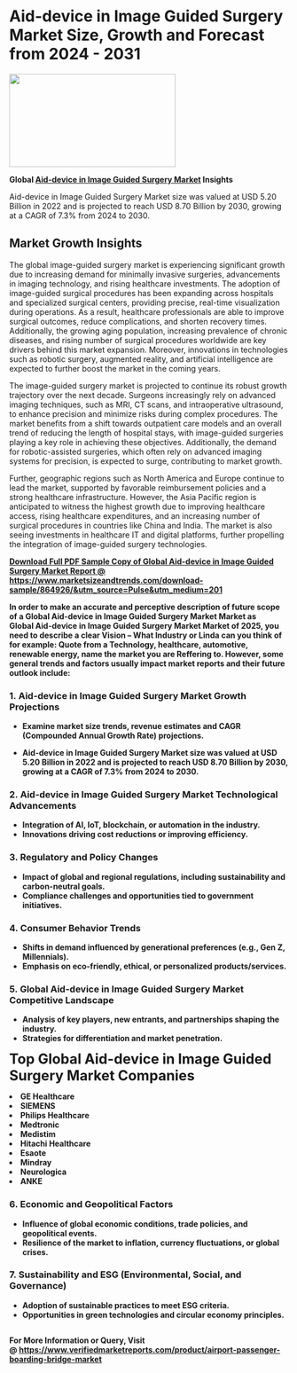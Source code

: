 <H1>Aid-device in Image Guided Surgery Market Size, Growth and Forecast from 2024 - 2031</H1><img class="aligncenter size-medium wp-image-584254" src="https://thirdeyenews.in/wp-content/uploads/2024/09/Global-Market-Research-300x168.jpeg" alt="" width="300" height="168" /><p><strong>Global&nbsp;<a href="https://www.marketsizeandtrends.com/download-sample/864926/&amp;utm_source=Pulse&amp;utm_medium=201">Aid-device in Image Guided Surgery Market</a> Insights</strong></p><p>Aid-device in Image Guided Surgery Market size was valued at USD 5.20 Billion in 2022 and is projected to reach USD 8.70 Billion by 2030, growing at a CAGR of 7.3% from 2024 to 2030.</p><p><h2>Market Growth Insights</h2> <p>The global image-guided surgery market is experiencing significant growth due to increasing demand for minimally invasive surgeries, advancements in imaging technology, and rising healthcare investments. The adoption of image-guided surgical procedures has been expanding across hospitals and specialized surgical centers, providing precise, real-time visualization during operations. As a result, healthcare professionals are able to improve surgical outcomes, reduce complications, and shorten recovery times. Additionally, the growing aging population, increasing prevalence of chronic diseases, and rising number of surgical procedures worldwide are key drivers behind this market expansion. Moreover, innovations in technologies such as robotic surgery, augmented reality, and artificial intelligence are expected to further boost the market in the coming years.</p> <p><strong><a href="#"></a></strong></p> <p>The image-guided surgery market is projected to continue its robust growth trajectory over the next decade. Surgeons increasingly rely on advanced imaging techniques, such as MRI, CT scans, and intraoperative ultrasound, to enhance precision and minimize risks during complex procedures. The market benefits from a shift towards outpatient care models and an overall trend of reducing the length of hospital stays, with image-guided surgeries playing a key role in achieving these objectives. Additionally, the demand for robotic-assisted surgeries, which often rely on advanced imaging systems for precision, is expected to surge, contributing to market growth.</p> <p>Further, geographic regions such as North America and Europe continue to lead the market, supported by favorable reimbursement policies and a strong healthcare infrastructure. However, the Asia Pacific region is anticipated to witness the highest growth due to improving healthcare access, rising healthcare expenditures, and an increasing number of surgical procedures in countries like China and India. The market is also seeing investments in healthcare IT and digital platforms, further propelling the integration of image-guided surgery technologies.</p> <p><strong><a href="#"></p><p><span class=""><strong>Download Full PDF Sample Copy of Global Aid-device in Image Guided Surgery Market Report</strong> @ <a href="https://www.marketsizeandtrends.com/download-sample/864926/&amp;utm_source=Pulse&amp;utm_medium=201" target="_blank">https://www.marketsizeandtrends.com/download-sample/864926/&amp;utm_source=Pulse&amp;utm_medium=201</a></span></p><p>In order to make an accurate and perceptive description of future scope of a Global&nbsp;Aid-device in Image Guided Surgery Market Market as Global&nbsp;Aid-device in Image Guided Surgery Market Market of 2025, you need to describe a clear Vision &ndash; What Industry or Linda can you think of for example: Quote from a Technology, healthcare, automotive, renewable energy, name the market you are Reffering to. However, some general trends and factors usually impact market reports and their future outlook include:</p><h3>1.&nbsp;<strong>Aid-device in Image Guided Surgery Market Growth Projections</strong></h3><ul><li>Examine market size trends, revenue estimates and CAGR (Compounded Annual Growth Rate) projections.</li><li><p>Aid-device in Image Guided Surgery Market size was valued at USD 5.20 Billion in 2022 and is projected to reach USD 8.70 Billion by 2030, growing at a CAGR of 7.3% from 2024 to 2030.</p></li></ul><h3>2.&nbsp;<strong>Aid-device in Image Guided Surgery Market Technological Advancements</strong></h3><ul><li>Integration of AI, IoT, blockchain, or automation in the industry.</li><li>Innovations driving cost reductions or improving efficiency.</li></ul><h3>3.&nbsp;<strong>Regulatory and Policy Changes</strong></h3><ul><li>Impact of global and regional regulations, including sustainability and carbon-neutral goals.</li><li>Compliance challenges and opportunities tied to government initiatives.</li></ul><h3>4.&nbsp;<strong>Consumer Behavior Trends</strong></h3><ul><li>Shifts in demand influenced by generational preferences (e.g., Gen Z, Millennials).</li><li>Emphasis on eco-friendly, ethical, or personalized products/services.</li></ul><h3>5.&nbsp;<strong>Global Aid-device in Image Guided Surgery Market Competitive Landscape</strong></h3><ul><li>Analysis of key players, new entrants, and partnerships shaping the industry.</li><li>Strategies for differentiation and market penetration.</li></ul><p data-pm-slice="1 1 []"><span style="color: inherit; font-family: inherit; font-size: 25px;">Top Global Aid-device in Image Guided Surgery Market Companies</span></p><div class="" data-test-id=""><p><li>GE Healthcare</li><li> SIEMENS</li><li> Philips Healthcare</li><li> Medtronic</li><li> Medistim</li><li> Hitachi Healthcare</li><li> Esaote</li><li> Mindray</li><li> Neurologica</li><li> ANKE</li></p></div><h3>6.&nbsp;<strong>Economic and Geopolitical Factors</strong></h3><ul><li>Influence of global economic conditions, trade policies, and geopolitical events.</li><li>Resilience of the market to inflation, currency fluctuations, or global crises.</li></ul><h3>7.&nbsp;<strong>Sustainability and ESG (Environmental, Social, and Governance)</strong></h3><ul><li>Adoption of sustainable practices to meet ESG criteria.</li><li>Opportunities in green technologies and circular economy principles.</li></ul><h2><strong style="font-size: 14px;">For More Information or Query, Visit @&nbsp;</strong><a style="background-color: #ffffff; font-size: 14px;" href="https://www.marketsizeandtrends.com/report/aid-device-in-image-guided-surgery-market/" target="_blank">https://www.verifiedmarketreports.com/product/airport-passenger-boarding-bridge-market</a></h2>
